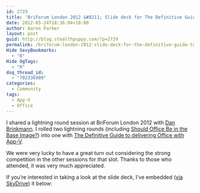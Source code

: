 ```yaml
---
id: 2729
title: 'BriForum London 2012 &#8211; Slide deck for The Definitive Guide to delivering Office with App-V'
date: 2012-05-24T18:36:04+10:00
author: Aaron Parker
layout: post
guid: http://blog.stealthpuppy.com/?p=2729
permalink: /briforum-london-2012-slide-deck-for-the-definitive-guide-to-delivering-office-with-app-v/
Hide SexyBookmarks:
  - "0"
Hide OgTags:
  - "0"
dsq_thread_id:
  - "702336909"
categories:
  - Community
tags:
  - App-V
  - Office
---
```

I shared a lightning round session at BriForum London 2012 with [Dan Brinkmann](http://twitter.com/dbrinkmann). I rolled two lightning rounds (including [Should Office Be in the Base Image?](http://briforum.com/Europe/sessions.html#officebaseimage)) into one with [The Definitive Guide to delivering Office with App-V](http://briforum.com/Europe/sessions.html#deployingmsoffice).

We were very lucky to have a great turn out considering the strong competition in the other sessions for that slot. Thanks to those who attended, it was very much appreciated.

If you&#8217;re interested in taking a look at the slide deck, I&#8217;ve embedded ([via SkyDrive](http://sdrv.ms/KiNCm7)) it below: